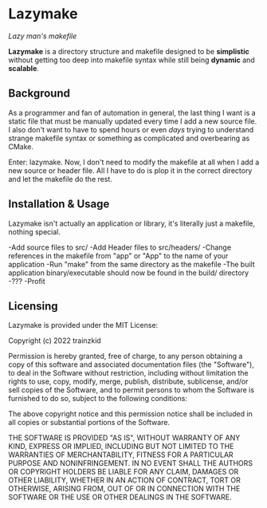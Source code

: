 # Lazymake
*Lazy man's makefile*

**Lazymake** is a directory structure and makefile designed to be **simplistic** without getting too deep into makefile syntax while still being **dynamic** and **scalable**.

## Background
As a programmer and fan of automation in general, the last thing I want is a static file that must be manually updated every time I add a new source file. I also don't want to have to spend hours or even *days* trying to understand strange makefile syntax or something as complicated and overbearing as CMake. 

Enter: lazymake. Now, I don't need to modify the makefile at all when I add a new source or header file. All I have to do is plop it in the correct directory and let the makefile do the rest.

## Installation & Usage
Lazymake isn't actually an application or library, it's literally just a makefile, nothing special. 

-Add source files to src/
-Add Header files to src/headers/
-Change references in the makefile from "app" or "App" to the name of your application
-Run "make" from the same directory as the makefile
-The built application binary/executable should now be found in the build/ directory
-???
-Profit

## Licensing
Lazymake is provided under the MIT License:

Copyright (c) 2022 trainzkid

Permission is hereby granted, free of charge, to any person obtaining a copy of this software and associated documentation files (the "Software"), to deal in the Software without restriction, including without limitation the rights to use, copy, modify, merge, publish, distribute, sublicense, and/or sell copies of the Software, and to permit persons to whom the Software is furnished to do so, subject to the following conditions:

The above copyright notice and this permission notice shall be included in all copies or substantial portions of the Software.

THE SOFTWARE IS PROVIDED "AS IS", WITHOUT WARRANTY OF ANY KIND, EXPRESS OR IMPLIED, INCLUDING BUT NOT LIMITED TO THE WARRANTIES OF MERCHANTABILITY, FITNESS FOR A PARTICULAR PURPOSE AND NONINFRINGEMENT. IN NO EVENT SHALL THE AUTHORS OR COPYRIGHT HOLDERS BE LIABLE FOR ANY CLAIM, DAMAGES OR OTHER LIABILITY, WHETHER IN AN ACTION OF CONTRACT, TORT OR OTHERWISE, ARISING FROM, OUT OF OR IN CONNECTION WITH THE SOFTWARE OR THE USE OR OTHER DEALINGS IN THE SOFTWARE.
